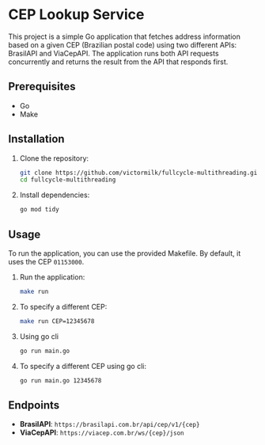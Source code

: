 # CEP Lookup Service

This project is a simple Go application that fetches address information based on a given CEP (Brazilian postal code) using two different APIs: BrasilAPI and ViaCepAPI. The application runs both API requests concurrently and returns the result from the API that responds first.

## Prerequisites

- Go
- Make

## Installation

1. Clone the repository:
    ```sh
    git clone https://github.com/victormilk/fullcycle-multithreading.git
    cd fullcycle-multithreading
    ```

2. Install dependencies:
    ```sh
    go mod tidy
    ```

## Usage

To run the application, you can use the provided Makefile. By default, it uses the CEP `01153000`.

1. Run the application:
    ```sh
    make run
    ```

2. To specify a different CEP:
    ```sh
    make run CEP=12345678
    ```

3. Using go cli
    ```sh
    go run main.go
    ```

4. To specify a different CEP using go cli:
    ```sh
    go run main.go 12345678
    ```

## Endpoints

- **BrasilAPI**: `https://brasilapi.com.br/api/cep/v1/{cep}`
- **ViaCepAPI**: `https://viacep.com.br/ws/{cep}/json`
